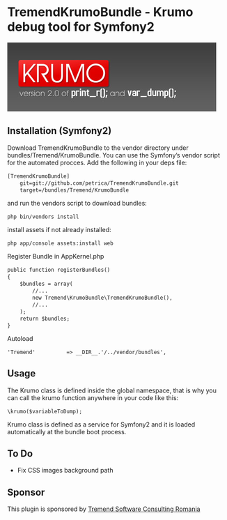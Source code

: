 # TremendKrumoBundle - Krumo debug tool for Symfony2

![TremendKrumoBundle](https://github.com/petrica/TremendKrumoBundle/raw/master/Resources/doc/images/krumo.jpg)

## Installation (Symfony2)

Download TremendKrumoBundle to the vendor directory under bundles/Tremend/KrumoBundle.
You can use the Symfony’s vendor script for the automated procces. Add the following in your deps file:

    [TremendKrumoBundle]
        git=git://github.com/petrica/TremendKrumoBundle.git
        target=/bundles/Tremend/KrumoBundle

and run the vendors script to download bundles:

    php bin/vendors install

install assets if not already installed:

    php app/console assets:install web

Register Bundle in AppKernel.php

    public function registerBundles()
    {
        $bundles = array(
            //...
            new Tremend\KrumoBundle\TremendKrumoBundle(),
            //...
        );
        return $bundles;
    }


Autoload

    'Tremend'          => __DIR__.'/../vendor/bundles',


## Usage

The Krumo class is defined inside the global namespace, that is why you can call the krumo function anywhere in your code like this:

    \krumo($variableToDump);

Krumo class is defined as a service for Symfony2 and it is loaded automatically at the bundle boot process.

## To Do

- Fix CSS images background path

## Sponsor

This plugin is sponsored by [Tremend Software Consulting Romania](http://www.tremend.ro)

